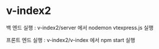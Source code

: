 # v-index2

백 엔드 실행 : v-index2/server 에서 nodemon vtexpress.js 실행

프론트 엔드 실행 : v-index2/v-index 에서 npm start 실행
